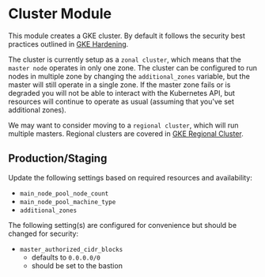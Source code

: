 # Cluster Module

This module creates a GKE cluster. By default it follows the security best practices outlined in [GKE Hardening](https://cloud.google.com/kubernetes-engine/docs/how-to/hardening-your-cluster).

The cluster is currently setup as a `zonal cluster`, which means that the `master node` operates in only one zone. The cluster can be configured to run nodes in multiple zone by changing the `additional_zones` variable, but the master will still operate in a single zone. If the master zone fails or is degraded you will not be able to interact with the Kubernetes API, but resources will continue to operate as usual (assuming that you've set additional zones).

We may want to consider moving to a `regional cluster`, which will run multiple masters. Regional clusters are covered in [GKE Regional Cluster](https://cloud.google.com/kubernetes-engine/docs/concepts/regional-clusters).

## Production/Staging

Update the following settings based on required resources and availability:

* `main_node_pool_node_count`
* `main_node_pool_machine_type`
* `additional_zones`

The following setting(s) are configured for convenience but should be changed for security:

* `master_authorized_cidr_blocks`
	* defaults to `0.0.0.0/0`
	* should be set to the bastion

